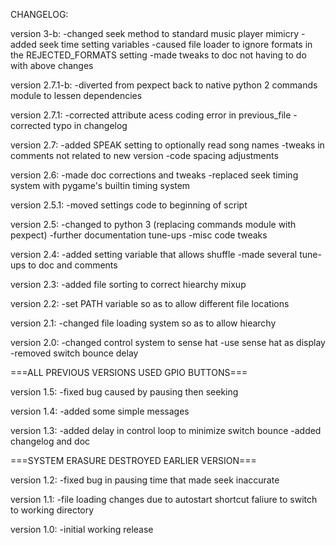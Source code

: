 CHANGELOG:

version 3-b:
    -changed seek method to standard music player mimicry
    -added seek time setting variables
    -caused file loader to ignore formats in the REJECTED_FORMATS setting
    -made tweaks to doc not having to do with above changes

version 2.7.1-b:
    -diverted from pexpect back to native python 2 commands module to lessen dependencies

version 2.7.1:
    -corrected attribute acess coding error in previous_file
    -corrected typo in changelog

version 2.7:
    -added SPEAK setting to optionally read song names
    -tweaks in comments not related to new version
    -code spacing adjustments

version 2.6:
    -made doc corrections and tweaks
    -replaced seek timing system with pygame's builtin timing system

version 2.5.1:
    -moved settings code to beginning of script

version 2.5:
    -changed to python 3 (replacing commands module with pexpect)
    -further documentation tune-ups
    -misc code tweaks

version 2.4:
    -added setting variable that allows shuffle
    -made several tune-ups to doc and comments

version 2.3:
    -added file sorting to correct hiearchy mixup

version 2.2:
    -set PATH variable so as to allow
    different file locations

version 2.1:
    -changed file loading system so
    as to allow hiearchy

version 2.0:
    -changed control system to sense hat
    -use sense hat as display
    -removed switch bounce delay

===ALL PREVIOUS VERSIONS USED GPIO BUTTONS===

version 1.5:
    -fixed bug caused by pausing then seeking

version 1.4:
    -added some simple messages

version 1.3:
    -added delay in control loop to 
    minimize switch bounce
    -added changelog and doc

===SYSTEM ERASURE DESTROYED EARLIER VERSION===

version 1.2:
    -fixed bug in pausing time that made 
    seek inaccurate

version 1.1:
    -file loading changes due to autostart 
    shortcut faliure to switch to working 
    directory

version 1.0:
    -initial working release
